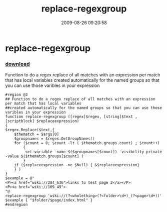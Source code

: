 ﻿---
pid:            1295
poster:         karl prosser
title:          replace-regexgroup
date:           2009-08-26 09:20:58
format:         posh
parent:         0
parent:         0

---

# replace-regexgroup

### [download](1295.ps1)

Function to do a regex replace of all matches with an expression per match that has local variables
created automatically for the named groups so that you can use those varibles in your expression

```posh
#region @3
## Function to do a regex replace of all matches with an expression per match that has local variables
##created automatically for the named groups so that you can use those varibles in your expression
function replace-regexgroup ([regex]$regex, [string]$text ,[scriptblock] $replaceexpression)
{
$regex.Replace($text,{
    $thematch = $args[0]
    $groupnames = $regex.GetGroupNames()
    for ($count = 0; $count -lt ( $thematch.groups.count) ; $count++)
        {        
         set-variable -name $($groupnames[$count]) -visibility private -value $($thematch.groups[$count] ) 
        }    
    if ($replaceexpression -ne $Null) { &$replaceexpression}
    } )
}
$example = @"
<P><a href="wiki://284_636">links to test page 2</a></P>
<P><a href="wiki://109_49">
"@
replace-regexgroup 'wiki://(?<wholething>(?<folder>\d+)_(?<page>\d+))' $example { "$folder/$page/index.html" }
#endregion 
```
